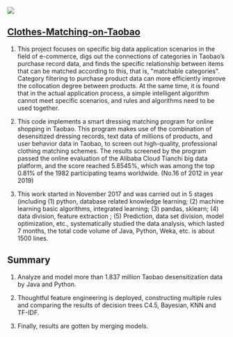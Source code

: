 ![](https://img.shields.io/badge/license-Apache%202-blue)

## [Clothes-Matching-on-Taobao](https://tianchi.aliyun.com/competition/entrance/231575/introduction "Tianchi")
1. This project focuses on specific big data application scenarios in the field of e-commerce, digs out the connections of categories in Taobao’s purchase record data, and finds the specific relationship between items that can be matched according to this, that is, "matchable categories". Category filtering to purchase product data can more efficiently improve the collocation degree between products. At the same time, it is found that in the actual application process, a simple intelligent algorithm cannot meet specific scenarios, and rules and algorithms need to be used together.

2. This code implements a smart dressing matching program for online shopping in Taobao. This program makes use of the combination of desensitized dressing records, text data of millions of products, and user behavior data in Taobao, to screen out high-quality, professional clothing matching schemes. The results screened by the program passed the online evaluation of the Alibaba Cloud Tianchi big data platform, and the score reached 5.8545%, which was among the top 0.81% of the 1982 participating teams worldwide. (No.16 of 2012 in year 2019)

3. This work started in November 2017 and was carried out in 5 stages (including (1) python, database related knowledge learning; (2) machine learning basic algorithms, integrated learning; (3) pandas, sklearn; (4) data division, feature extraction ; (5) Prediction, data set division, model optimization, etc., systematically studied the data analysis, which lasted 7 months, the total code volume of Java, Python, Weka, etc. is about 1500 lines.

## Summary
1. Analyze and model more than 1.837 million Taobao desensitization data by Java and Python. 

2. Thoughtful feature engineering is deployed, constructing multiple rules and comparing the results of decision trees C4.5, Bayesian, KNN and TF-IDF. 

3. Finally, results are gotten by merging models.
